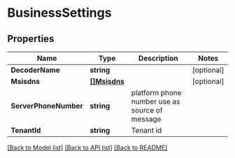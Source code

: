 # BusinessSettings

## Properties

Name | Type | Description | Notes
------------ | ------------- | ------------- | -------------
**DecoderName** | **string** |  | [optional] 
**Msisdns** | [**[]Msisdns**](Msisdns.md) |  | [optional] 
**ServerPhoneNumber** | **string** | platform phone number use as source of message | 
**TenantId** | **string** | Tenant id | 

[[Back to Model list]](../README.md#documentation-for-models) [[Back to API list]](../README.md#documentation-for-api-endpoints) [[Back to README]](../README.md)


